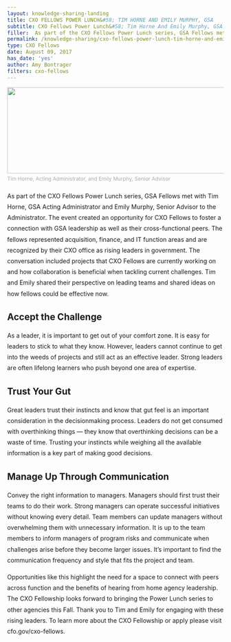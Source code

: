 ```yaml
---
layout: knowledge-sharing-landing
title: CXO FELLOWS POWER LUNCH&#58; TIM HORNE AND EMILY MURPHY, GSA
subtitle: CXO Fellows Power Lunch&#58; Tim Horne And Emily Murphy, GSA
filler:  As part of the CXO Fellows Power Lunch series, GSA Fellows met with Tim Horne, GSA Acting Administrator and Emily Murphy, Senior Advisor to the Administrator.
permalink: /knowledge-sharing/cxo-fellows-power-lunch-tim-horne-and-emily-murphy-gsa/
type: CXO Fellows
date: August 09, 2017
has_date: 'yes'
author: Amy Bontrager
filters: cxo-fellows
---
```


<div style="line-height: 1.8em;margin-bottom: 80px; display: block;">
			<figure aria-describedby="caption-attachment-3206" style="width: 600px; margin-left: auto;margin-right: auto; margin-bottom: 15px; max-width: 100%;"><img style="vertical-align: middle;" src="{{ site.baseurl }}/wp-content/uploads/2017/08/CXO-GSA-Power-Lunch.png" alt="" width="600" height="200" sizes="(max-width: 600px) 100vw, 600px"><figcaption  style="font-size: 12px; color: #aaa;">Tim Horne, Acting Administrator, and Emily Murphy, Senior Advisor</figcaption></figure>
<p><span style="font-weight: 400;">As part of the CXO Fellows Power Lunch series, GSA Fellows met with Tim Horne, GSA Acting Administrator and Emily Murphy, Senior Advisor to the Administrator. The event created an opportunity for CXO Fellows to foster a connection with GSA leadership as well as their cross-functional peers. The fellows represented acquisition, finance, and IT function areas and are recognized by their CXO office as rising leaders in government. The conversation included projects that CXO Fellows are currently working on and how collaboration is beneficial when tackling current challenges. Tim and Emily shared their perspective on leading teams and shared ideas on how fellows could be effective now.</span></p>
<h2>Accept the Challenge</h2>
<p><span style="font-weight: 400;">As a leader, it is important to get out of your comfort zone. It is easy for leaders to stick to what they know. However, leaders cannot continue to get into the weeds of projects and still act as an effective leader. Strong leaders are often lifelong learners who push beyond one area of expertise.</span></p>
<h2>Trust Your Gut</h2>
<p><span style="font-weight: 400;">Great leaders trust their instincts and know that gut feel is an important consideration in the decisionmaking process. Leaders do not get consumed with overthinking things — they know that overthinking decisions can be a waste of time. Trusting your instincts while weighing all the available information is a key part of making good decisions.</span></p>
<h2>Manage Up Through Communication</h2>
<p><span style="font-weight: 400;">Convey the right information to managers. Managers should first trust their teams to do their work. Strong managers can operate successful initiatives without knowing every detail. Team members can update managers without overwhelming them with unnecessary information. It is up to the team members to inform managers of program risks and communicate when challenges arise before they become larger issues. </span><span style="font-weight: 400;">It’s important to find the communication frequency and style that fits the project and team</span><span style="font-weight: 400;">.</span></p>
<p><span style="font-weight: 400;">Opportunities like this highlight the need for a space to connect with peers across function and the benefits of hearing from home agency leadership. The CXO Fellowship looks forward to bringing the Power Lunch series to other agencies this Fall. Thank you to Tim and Emily for engaging with these rising leaders. To learn more about the CXO Fellowship or apply please visit cfo.gov/cxo-fellows.</span></p>
		</div>
